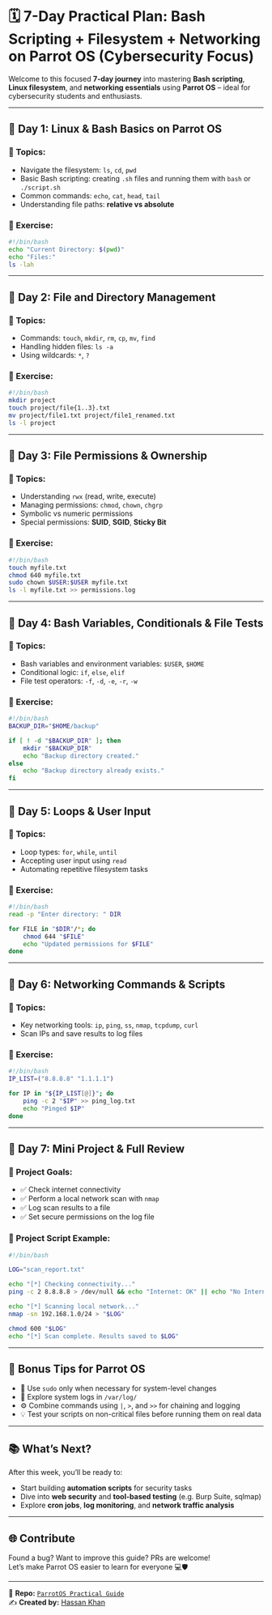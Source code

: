 # 🗓️ 7-Day Practical Plan: Bash Scripting + Filesystem + Networking on Parrot OS (Cybersecurity Focus)

Welcome to this focused **7-day journey** into mastering **Bash scripting**, **Linux filesystem**, and **networking essentials** using **Parrot OS** – ideal for cybersecurity students and enthusiasts.

---

## 📅 Day 1: Linux & Bash Basics on Parrot OS

### 🔧 Topics:
- Navigate the filesystem: `ls`, `cd`, `pwd`
- Basic Bash scripting: creating `.sh` files and running them with `bash` or `./script.sh`
- Common commands: `echo`, `cat`, `head`, `tail`
- Understanding file paths: **relative vs absolute**

### 📝 Exercise:
```bash
#!/bin/bash
echo "Current Directory: $(pwd)"
echo "Files:"
ls -lah
```

---

## 📅 Day 2: File and Directory Management

### 🔧 Topics:
- Commands: `touch`, `mkdir`, `rm`, `cp`, `mv`, `find`
- Handling hidden files: `ls -a`
- Using wildcards: `*`, `?`

### 📝 Exercise:
```bash
#!/bin/bash
mkdir project
touch project/file{1..3}.txt
mv project/file1.txt project/file1_renamed.txt
ls -l project
```

---

## 📅 Day 3: File Permissions & Ownership

### 🔧 Topics:
- Understanding `rwx` (read, write, execute)
- Managing permissions: `chmod`, `chown`, `chgrp`
- Symbolic vs numeric permissions
- Special permissions: **SUID**, **SGID**, **Sticky Bit**

### 📝 Exercise:
```bash
#!/bin/bash
touch myfile.txt
chmod 640 myfile.txt
sudo chown $USER:$USER myfile.txt
ls -l myfile.txt >> permissions.log
```

---

## 📅 Day 4: Bash Variables, Conditionals & File Tests

### 🔧 Topics:
- Bash variables and environment variables: `$USER`, `$HOME`
- Conditional logic: `if`, `else`, `elif`
- File test operators: `-f`, `-d`, `-e`, `-r`, `-w`

### 📝 Exercise:
```bash
#!/bin/bash
BACKUP_DIR="$HOME/backup"

if [ ! -d "$BACKUP_DIR" ]; then
    mkdir "$BACKUP_DIR"
    echo "Backup directory created."
else
    echo "Backup directory already exists."
fi
```

---

## 📅 Day 5: Loops & User Input

### 🔧 Topics:
- Loop types: `for`, `while`, `until`
- Accepting user input using `read`
- Automating repetitive filesystem tasks

### 📝 Exercise:
```bash
#!/bin/bash
read -p "Enter directory: " DIR

for FILE in "$DIR"/*; do
    chmod 644 "$FILE"
    echo "Updated permissions for $FILE"
done
```

---

## 📅 Day 6: Networking Commands & Scripts

### 🔧 Topics:
- Key networking tools: `ip`, `ping`, `ss`, `nmap`, `tcpdump`, `curl`
- Scan IPs and save results to log files

### 📝 Exercise:
```bash
#!/bin/bash
IP_LIST=("8.8.8.8" "1.1.1.1")

for IP in "${IP_LIST[@]}"; do
    ping -c 2 "$IP" >> ping_log.txt
    echo "Pinged $IP"
done
```

---

## 📅 Day 7: Mini Project & Full Review

### 🎯 Project Goals:
- ✅ Check internet connectivity
- ✅ Perform a local network scan with `nmap`
- ✅ Log scan results to a file
- ✅ Set secure permissions on the log file

### 📝 Project Script Example:
```bash
#!/bin/bash

LOG="scan_report.txt"

echo "[*] Checking connectivity..."
ping -c 2 8.8.8.8 > /dev/null && echo "Internet: OK" || echo "No Internet"

echo "[*] Scanning local network..."
nmap -sn 192.168.1.0/24 > "$LOG"

chmod 600 "$LOG"
echo "[*] Scan complete. Results saved to $LOG"
```

---

## 🎁 Bonus Tips for Parrot OS

- 🔐 Use `sudo` only when necessary for system-level changes
- 📂 Explore system logs in `/var/log/`
- ⚙️ Combine commands using `|`, `>`, and `>>` for chaining and logging
- 💡 Test your scripts on non-critical files before running them on real data

---

## 📚 What’s Next?

After this week, you’ll be ready to:
- Start building **automation scripts** for security tasks
- Dive into **web security** and **tool-based testing** (e.g. Burp Suite, sqlmap)
- Explore **cron jobs**, **log monitoring**, and **network traffic analysis**

---

## 🌐 Contribute

Found a bug? Want to improve this guide? PRs are welcome!  
Let’s make Parrot OS easier to learn for everyone 💻🛡️

---

📘 **Repo:** [`ParrotOS Practical Guide`](https://github.com/HassanNetSec/ParrotOSPracticalGuide)  
✍️ **Created by:** [Hassan Khan](https://github.com/HassanNetSec)

